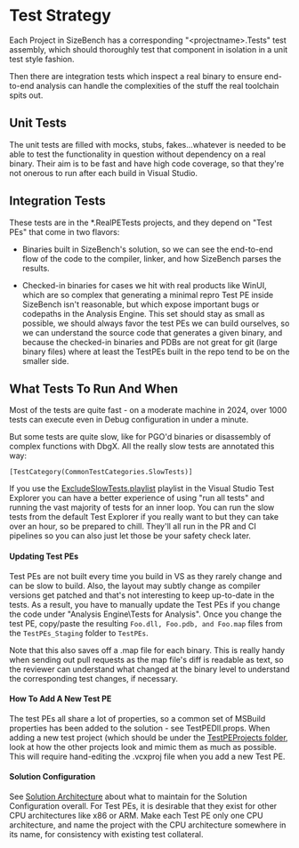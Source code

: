 # Test Strategy
Each Project in SizeBench has a corresponding "\<projectname\>.Tests" test
assembly, which should thoroughly test that component in isolation in a unit
test style fashion.

Then there are integration tests which inspect a real binary to ensure end-to-end
analysis can handle the complexities of the stuff the real toolchain spits out.


## Unit Tests
The unit tests are filled with mocks, stubs, fakes...whatever is needed to be
able to test the functionality in question without dependency on a real binary.
Their aim is to be fast and have high code coverage, so that they're not onerous
to run after each build in Visual Studio.


## Integration Tests
These tests are in the *.RealPETests projects, and they depend on "Test PEs" 
that come in two flavors:

* Binaries built in SizeBench's solution, so we can see the end-to-end flow of
the code to the compiler, linker, and how SizeBench parses the results.

* Checked-in binaries for cases we hit with real products like WinUI, 
which are so complex that generating a minimal repro Test PE inside
SizeBench isn't reasonable, but which expose important bugs or codepaths in the
Analysis Engine.  This set should stay as small as possible, we should always
favor the test PEs we can build ourselves, so we can understand the source code
that generates a given binary, and because the checked-in binaries and PDBs are
not great for git (large binary files) where at least the TestPEs built in the
repo tend to be on the smaller side.


## What Tests To Run And When
Most of the tests are quite fast - on a moderate machine in 2024, over 1000 tests can execute
even in Debug configuration in under a minute.

But some tests are quite slow, like for PGO'd binaries or disassembly of complex functions with
DbgX.  All the really slow tests are annotated this way:

`[TestCategory(CommonTestCategories.SlowTests)]`

If you use the [ExcludeSlowTests.playlist](/src/ExcludeSlowTests.playlist) playlist in the Visual
Studio Test Explorer you can have a better experience of using "run all tests" and running the vast
majority of tests for an inner loop.  You can run the slow tests from the default Test Explorer
if you really want to but they can take over an hour, so be prepared to chill.  They'll all run in
the PR and CI pipelines so you can also just let those be your safety check later.


#### Updating Test PEs
Test PEs are not built every time you build in VS as they rarely change and can
be slow to build.  Also, the layout may subtly change as compiler versions get
patched and that's not interesting to keep up-to-date in the tests.
As a result, you have to manually update the Test PEs if you change the code
under "Analysis Engine\Tests for Analysis".  Once you change the test PE,
copy/paste the resulting `Foo.dll, Foo.pdb, and Foo.map` files from the 
`TestPEs_Staging` folder to `TestPEs`.

Note that this also saves off a .map file for each binary.  This is really handy
when sending out pull requests as the map file's diff is readable as text, so the
reviewer can understand what changed at the binary level to understand the
corresponding test changes, if necessary.

#### How To Add A New Test PE
The test PEs all share a lot of properties, so a common set of MSBuild properties
has been added to the solution - see TestPEDll.props.  When adding a new test
project (which should be under the [TestPEProjects folder](/src/TestPEProjects), 
look at how the other projects look and mimic them as much as possible.
This will require hand-editing the .vcxproj file when you add a new Test PE.

#### Solution Configuration
See [Solution Architecture](Solution%20Architecture.md) about what to maintain
for the Solution Configuration overall.  For Test PEs, it is desirable that they
exist for other CPU architectures like x86 or ARM.  Make each Test PE only one
CPU architecture, and name the project with the CPU architecture somewhere in its
name, for consistency with existing test collateral.